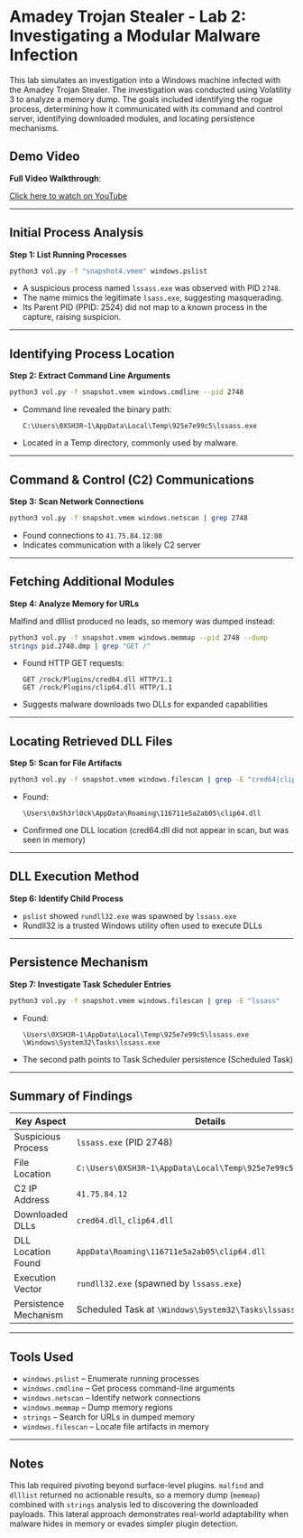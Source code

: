 # Amadey Trojan Stealer - Lab 2: Investigating a Modular Malware Infection

This lab simulates an investigation into a Windows machine infected with the Amadey Trojan Stealer. The investigation was conducted using Volatility 3 to analyze a memory dump. The goals included identifying the rogue process, determining how it communicated with its command and control server, identifying downloaded modules, and locating persistence mechanisms.

## Demo Video

**Full Video Walkthrough**: 

[Click here to watch on YouTube](https://www.youtube.com/watch?v=b2Gc33euHG4)

---

## Initial Process Analysis

**Step 1: List Running Processes**

```bash
python3 vol.py -f "snapshot4.vmem" windows.pslist
```

- A suspicious process named `lssass.exe` was observed with PID `2748`.
- The name mimics the legitimate `lsass.exe`, suggesting masquerading.
- Its Parent PID (PPID: 2524) did not map to a known process in the capture, raising suspicion.

---

## Identifying Process Location

**Step 2: Extract Command Line Arguments**

```bash
python3 vol.py -f snapshot.vmem windows.cmdline --pid 2748
```

- Command line revealed the binary path:
  ```
  C:\Users\0XSH3R~1\AppData\Local\Temp\925e7e99c5\lssass.exe
  ```
- Located in a Temp directory, commonly used by malware.

---

## Command & Control (C2) Communications

**Step 3: Scan Network Connections**

```bash
python3 vol.py -f snapshot.vmem windows.netscan | grep 2748
```

- Found connections to `41.75.84.12:80`
- Indicates communication with a likely C2 server

---

## Fetching Additional Modules

**Step 4: Analyze Memory for URLs**

Malfind and dlllist produced no leads, so memory was dumped instead:

```bash
python3 vol.py -f snapshot.vmem windows.memmap --pid 2748 --dump
strings pid.2748.dmp | grep "GET /"
```

- Found HTTP GET requests:
  ```
  GET /rock/Plugins/cred64.dll HTTP/1.1
  GET /rock/Plugins/clip64.dll HTTP/1.1
  ```

- Suggests malware downloads two DLLs for expanded capabilities

---

## Locating Retrieved DLL Files

**Step 5: Scan for File Artifacts**

```bash
python3 vol.py -f snapshot.vmem windows.filescan | grep -E "cred64|clip64"
```

- Found:
  ```
  \Users\0xSh3rl0ck\AppData\Roaming\116711e5a2ab05\clip64.dll
  ```
- Confirmed one DLL location (cred64.dll did not appear in scan, but was seen in memory)

---

## DLL Execution Method

**Step 6: Identify Child Process**

- `pslist` showed `rundll32.exe` was spawned by `lssass.exe`
- Rundll32 is a trusted Windows utility often used to execute DLLs

---

## Persistence Mechanism

**Step 7: Investigate Task Scheduler Entries**

```bash
python3 vol.py -f snapshot.vmem windows.filescan | grep -E "lssass"
```

- Found:
  ```
  \Users\0XSH3R~1\AppData\Local\Temp\925e7e99c5\lssass.exe
  \Windows\System32\Tasks\lssass.exe
  ```

- The second path points to Task Scheduler persistence (Scheduled Task)

---

## Summary of Findings

| Key Aspect            | Details                                                                 |
|------------------------|-------------------------------------------------------------------------|
| Suspicious Process     | `lssass.exe` (PID 2748)                                                  |
| File Location          | `C:\Users\0XSH3R~1\AppData\Local\Temp\925e7e99c5\lssass.exe`             |
| C2 IP Address          | `41.75.84.12`                                                            |
| Downloaded DLLs        | `cred64.dll`, `clip64.dll`                                               |
| DLL Location Found     | `AppData\Roaming\116711e5a2ab05\clip64.dll`                              |
| Execution Vector       | `rundll32.exe` (spawned by `lssass.exe`)                                |
| Persistence Mechanism  | Scheduled Task at `\Windows\System32\Tasks\lssass.exe`                   |

---

## Tools Used

- `windows.pslist` – Enumerate running processes
- `windows.cmdline` – Get process command-line arguments
- `windows.netscan` – Identify network connections
- `windows.memmap` – Dump memory regions
- `strings` – Search for URLs in dumped memory
- `windows.filescan` – Locate file artifacts in memory

---

## Notes

This lab required pivoting beyond surface-level plugins. `malfind` and `dlllist` returned no actionable results, so a memory dump (`memmap`) combined with `strings` analysis led to discovering the downloaded payloads. This lateral approach demonstrates real-world adaptability when malware hides in memory or evades simpler plugin detection.

